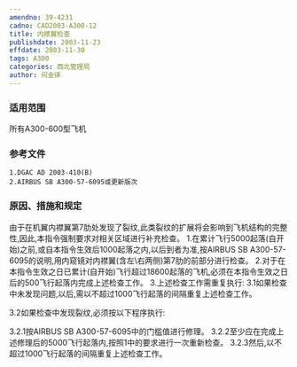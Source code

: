 ```yaml
---
amendno: 39-4231
cadno: CAD2003-A300-12
title: 内襟翼检查
publishdate: 2003-11-23
effdate: 2003-11-30
tags: A300
categories: 西北管理局
author: 何金徕
---
```


### 适用范围 
所有A300-600型飞机

<!--more-->
### 参考文件
    1.DGAC AD 2003-410(B) 
    2.AIRBUS SB A300-57-6095或更新版次

### 原因、措施和规定 
由于在机翼内襟翼第7肋处发现了裂纹,此类裂纹的扩展将会影响到飞机结构的完整性,因此,本指令强制要求对相关区域进行补充检查。 
    1.在累计飞行5000起落(自开始)之前,或自本指令生效后1000起落之内,以后到者为准,按AIRBUS SB A300-57-6095的说明,用内窥镜对内襟翼(含左\右两侧)第7肋的前部分进行检查。 
    2.对于在本指令生效之日已累计(自开始)飞行超过18600起落的飞机,必须在本指令生效之日后的500飞行起落内完成上述检查工作。 
    3.上述检查工作需重复执行: 
3.1如果检查中未发现问题,以后,需以不超过1000飞行起落的间隔重复上述检查工作。 

3.2如果检查中发现裂纹,必须按以下程序执行: 
  
3.2.1按AIRBUS SB A300-57-6095中的门槛值进行修理。 
    3.2.2至少应在完成上述修理后的5000飞行起落内,按照1中的要求进行一次重新检查。 
3.2.3然后,以不超过1000飞行起落的间隔重复上述检查工作。 

